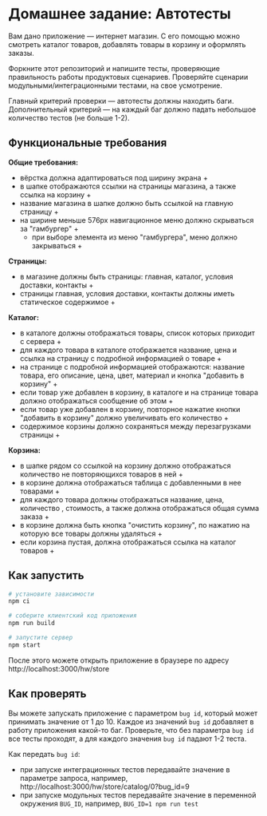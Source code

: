 # Домашнее задание: Автотесты

Вам дано приложение — интернет магазин. С его помощью можно смотреть каталог товаров, добавлять товары в корзину и оформлять заказы.

Форкните этот репозиторий и напишите тесты, проверяющие правильность работы продуктовых сценариев. Проверяйте сценарии модульными/интеграционными тестами, на свое усмотрение.

Главный критерий проверки — автотесты должны находить баги. Дополнительный критерий — на каждый баг должно падать небольшое количество тестов (не больше 1-2).

## Функциональные требования

**Общие требования:**
- вёрстка должна адаптироваться под ширину экрана +
- в шапке отображаются ссылки на страницы магазина, а также ссылка на корзину + 
- название магазина в шапке должно быть ссылкой на главную страницу +
- на ширине меньше 576px навигационное меню должно скрываться за "гамбургер" +
  - при выборе элемента из меню "гамбургера", меню должно закрываться +

**Страницы:**
- в магазине должны быть страницы: главная, каталог, условия доставки, контакты +
- страницы главная, условия доставки, контакты должны иметь статическое содержимое +

**Каталог:**
- в каталоге должны отображаться товары, список которых приходит с сервера +
- для каждого товара в каталоге отображается название, цена и ссылка на страницу с подробной информацией о товаре +
- на странице с подробной информацией отображаются: название товара, его описание, цена, цвет, материал и кнопка "добавить в корзину" +
- если товар уже добавлен в корзину, в каталоге и на странице товара должно отображаться сообщение об этом +
- если товар уже добавлен в корзину, повторное нажатие кнопки "добавить в корзину" должно увеличивать его количество +
- содержимое корзины должно сохраняться между перезагрузками страницы +

**Корзина:**
- в шапке рядом со ссылкой на корзину должно отображаться количество не повторяющихся товаров в ней +
- в корзине должна отображаться таблица с добавленными в нее товарами +  
- для каждого товара должны отображаться название, цена, количество , стоимость, а также должна отображаться общая сумма заказа +
- в корзине должна быть кнопка "очистить корзину", по нажатию на которую все товары должны удаляться +
- если корзина пустая, должна отображаться ссылка на каталог товаров +


## Как запустить

```sh
# установите зависимости
npm ci

# соберите клиентский код приложения
npm run build

# запустите сервер
npm start
```

После этого можете открыть приложение в браузере по адресу http://localhost:3000/hw/store

## Как проверять

Вы можете запускать приложение с параметром `bug id`, который может принимать значение от 1 до 10. Каждое из значений `bug id` добавляет в работу приложения какой-то баг. Проверьте, что без параметра `bug id` все тесты проходят, а для каждого значения `bug id` падают 1-2 теста.

Как передать `bug id`:
- при запуске интеграционных тестов передавайте значение в параметре запроса, например, http://localhost:3000/hw/store/catalog/0?bug_id=9
- при запуске модульных тестов передавайте значение в переменной окружения `BUG_ID`, например, `BUG_ID=1 npm run test`
